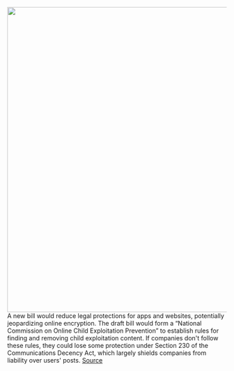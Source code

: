 <img src='https://cdn.vox-cdn.com/thumbor/sxVLpErEo-ZoXGDbSbCXKdn_lD8=/0x0:2040x1360/1200x800/filters:focal(857x517:1183x843)/cdn.vox-cdn.com/uploads/chorus_image/image/66227166/acastro_180406_1777_facebook_Congress_0002.0.jpg' width='700px' /><br/>
A new bill would reduce legal protections for apps and websites, potentially jeopardizing online encryption. The draft bill would form a “National Commission on Online Child Exploitation Prevention” to establish rules for finding and removing child exploitation content. If companies don't follow these rules, they could lose some protection under Section 230 of the Communications Decency Act, which largely shields companies from liability over users' posts.
<a href='https://www.theverge.com/2020/1/31/21116788/earn-it-act-section-230-lindsey-graham-draft-bill-encryption'> Source <a/>